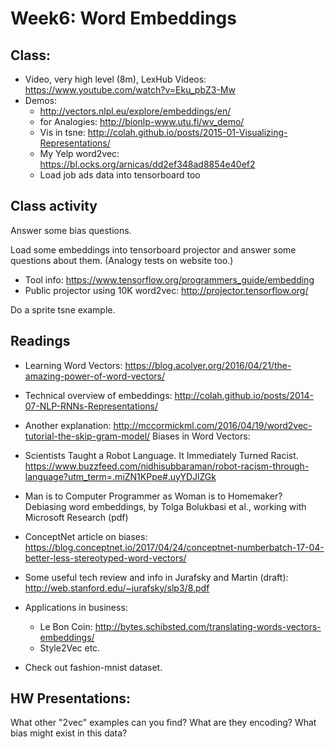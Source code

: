 # Week6: Word Embeddings 


## Class:

* Video, very high level (8m), LexHub Videos: https://www.youtube.com/watch?v=Eku_pbZ3-Mw
* Demos:
	* http://vectors.nlpl.eu/explore/embeddings/en/
	* for Analogies: http://bionlp-www.utu.fi/wv_demo/
	* Vis in tsne: http://colah.github.io/posts/2015-01-Visualizing-Representations/
	* My Yelp word2vec: https://bl.ocks.org/arnicas/dd2ef348ad8854e40ef2
	* Load job ads data into tensorboard too

## Class activity


Answer some bias questions.

Load some embeddings into tensorboard projector and answer some questions about them.   (Analogy tests on website too.)

* Tool info: https://www.tensorflow.org/programmers_guide/embedding
* Public projector using 10K word2vec: http://projector.tensorflow.org/

Do a sprite tsne example.


## Readings

* Learning Word Vectors: https://blog.acolyer.org/2016/04/21/the-amazing-power-of-word-vectors/
* Technical overview of embeddings: http://colah.github.io/posts/2014-07-NLP-RNNs-Representations/
* Another explanation: http://mccormickml.com/2016/04/19/word2vec-tutorial-the-skip-gram-model/
Biases in Word Vectors:
* Scientists Taught a Robot Language. It Immediately Turned Racist. https://www.buzzfeed.com/nidhisubbaraman/robot-racism-through-language?utm_term=.miZN1KPpe#.uyYDJlZGk
* Man is to Computer Programmer as Woman is to Homemaker? Debiasing word embeddings, by Tolga Bolukbasi et al., working with Microsoft Research (pdf)
* ConceptNet article on biases: https://blog.conceptnet.io/2017/04/24/conceptnet-numberbatch-17-04-better-less-stereotyped-word-vectors/
* Some useful tech review and info in Jurafsky and Martin (draft): http://web.stanford.edu/~jurafsky/slp3/8.pdf

* Applications in business: 
	* Le Bon Coin: http://bytes.schibsted.com/translating-words-vectors-embeddings/
	* Style2Vec etc.
* Check out fashion-mnist dataset.

## HW Presentations:

What other "2vec" examples can you find?  What are they encoding? What bias might exist in this data?

